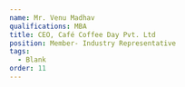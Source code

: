```yaml
---
name: Mr. Venu Madhav
qualifications: MBA
title: CEO, Café Coffee Day Pvt. Ltd
position: Member- Industry Representative
tags:
  - Blank
order: 11
---
```

